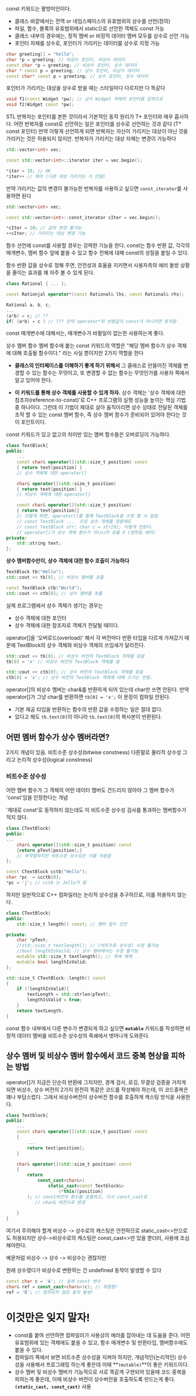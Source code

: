 const 키워드는 팔방미인이다.
- 클래스 바깥에서는 전역 or 네임스페이스의 유효범위의 상수를 선언(정의)
- 파일, 함수, 블록의 유효범위에서 static으로 선언한 객체도 const 가능
- 클래스 내부의 경우에는, 정적 멤버 or 비정적 데이터 멤버 모두를 상수로 선언 가능
- 포인터 자체를 상수로, 포인터가 가리키는 데이터를 상수로 지정 가능

```c++
char greeting[] = "hello";
char *p = greeting; // 비상수 포인터, 비상수 데이터
const char *p = greeting; // 비상수 포인터, 상수 데이터
char * const p = greeting; // 상수 포인터, 비상수 데이터
const char* const p = greeting; // 상수 포인터, 상수 데이터
```

포인터가 가리키는 대상을 상수로 받을 때는 스타일마다 다르지만 다 똑같다
```c++
void f1(const Widget *pw); // 상수 Widget 객체의 포인터를 입력으로
void f2(Widget const *pw); 
```

STL 반복자는 포인터를 본뜬 것이라서 기본적인 동작 원리가 T* 포인터와 매우 흡사하다.
어떤 반복자를 const로 선언하는 일은 포인터를 상수로 선언하는 것과 같다
(T* const 포인터) 만약 이렇게 선언하게 되면 반복자는 자신이 가리키는 대상이 아닌 것을 가리키는 것은 허용되지 않지만. 반복자가 가리키는 대상 자체는 변경이 가능하다
```c++
std::vector<int> vec;

const std::vector<int>::iterator iter = vec.begin();

*iter = 10; // OK
*iter++ // 에러 (다른 대상 가리키는 거 안됨)
```

만약 가리키는 값의 변경이 불가능한 반복자를 사용하고 싶으면
`const_iterator`를 사용하면 된다
```c++
std::vector<int> vec;

const std::vector<int>::const_iterator cIter = vec.begin();

*cIter = 10; // 값의 변경 불가능.
++cIter; // 가리키는 대상 변경 가능
```

함수 선언에 const를 사용할 경우는 강력한 기능을 한다.
const는 함수 반환 값, 각각의 매개변수, 멤버 함수 앞에 붙을 수 있고 함수 전체에 대해 const의 성질을 붙일 수 있다.

함수 반환 값을 상수로 정해 주면, 안전성과 효율을 지키면서 사용자측의 에러 돌방 상황을 줄이는 효과를 꽤 자주 볼 수 있게 된다.

```c++
class Rational { ... };

const Rationjal operator*(const Rational& lhs, const Rational& rhs);

Rational a, b, c;
...
(a*b) = c; // ??
if( (a*b) = c ) // ??? 만약 operator*의 반환값이 const가 아니라면 동작함
```

const 매개변수에 대해서는, 매개변수가 바뀔일이 없는한 사용하는게 좋다.


상수 멤버 함수
멤버 함수에 붙는 const 키워드의 역할은 "해당 멤버 함수가 상수 객체에 대해 호출될 함수이다." 라는 사실 뿐이지만 2가지 역할을 한다
- **클래스의 인터페이스를 이해하기 좋게 하기 위해서**
  그 클래스로 만들어진 객체를 변경할 수 있는 함수는 무엇이고, 또 변경할 수 없는 함수는 무엇인가를 사용자 쪽에서 알고 있어야 한다.

- **이 키워드를 통해 상수 객체를 사용할 수 있게 하자.**
  상수 객체는 '상수 객체에 대한 참조자(reference-to-const)'로 C++ 프로그램의 실행 성능을 높이는 핵심 기법 중 하나이다. 그런데 이 기법이 제대로 살아 움직이리면 상수 상태로 전달된 객체를 조작 할 수 있는 const 멤버 함수, 즉 상수 멤버 함수가 준비되어 있어야 한다는 것이 포인트이다.

const 키워드가 있고 없고의 차이만 있는 멤버 함수들은 오버로딩이 가능하다.
```c++
class TextBlock{
public:
	...
	const char& operator[](std::size_t position) const
	{ return text[position] }
	// 상수 객체에 대한 operator[]

	char& operator[](std::size_t position) 
	{ return text[position] }
	// 비상수 객체에 대한 operator[]

	const char& operator[](std::size_t position)
	{ return text[position]}
	// 이렇게 하면, operator[]를 통해 Textblock을 수정 할 수 업음
	// const TextBlock ...  으로 상수 객체를 정함에도 
	// const TextBlock str; char c = str[0]; 이렇게 안된다.
	// operator[]가 상수 객체 함수가 아니니까 호출 X (컴파일 에러)
private:
	std::string text;
};
```

**상수 멤버함수만이, 상수 객체에 대한 함수 호출이 가능하다**

```c++
TextBlock tb("Hello");
std::cout << tb[0]; // 비상수 멤버를 호출

const TextBlock ctb("World");
std::cout << ctb[0]; // 상수 멤버를 호출
```

실제 프로그램에서 상수 객체가 생기는 경우는 
- 상수 객체에 대한 포인터
- 상수 객체에 대한 참조자로 객체가 전달될 때이다.

operator[]을 '오버로드(overload)' 해서 각 버전마다 반환 타입을 다르게 가져갔기 때문에 TextBlock의 상수 객체와 비상수 객체의 쓰임새가 달라진다.

```c++
std::cout << tb[0]; // 비상수 버전의 TextBlock 객체를 읽음 
tb[0] = 'x' // 비상수 버전의 TextBlock 객체를 씀

std::cout << ctb[0]; // 상수 버전의 TextBlock 객체를 읽음
ctb[0] = 'x'; // 상수 버전의 TextBlock 객체에 대해 쓰기는 안됨.
```

operator[]의 비상수 멤버는 char&를 반환하게 되어 있는데 char만 쓰면 안된다.
만약 operator[]가 그냥 char를 반환하면 `tb[0] = 'x';` 이 문장이 컴파일 안된다.
- 기본 제공 타입을 반환하는 함수의 반환 값을 수정하는 일은 절대 없다.
- 있다고 해도 `tb.text[0]`이 아니라 `tb.text[0]`의 복사본이 반환된다.

## 어떤 멤버 함수가 상수 멤버라면?
2가지 개념이 있음. 비트수준 상수성(bitwise constness) 다른말로 물리적 상수성 그리고 논리적 상수성(logical constness)

### 비트수준 상수성
어떤 멤버 함수가 그 객체의 어떤 데이터 멤버도 건드리지 않아야 그 멤버 함수가 'const'임을 인정한다는 개념

'제대로 const'로 동작하지 않는데도 이 비트수준 상수성 검사를 통과하는 멤버함수가 적지 않다. 

```c++
class CTextBlock{
public:
...
	char& operator[](std::size_t position) const
	{return pText[position];}
	// 부적절하지만 비트수준 상수성은 이를 허용함
};

const CTextBlock cctb("Hello");
char *pc  = &cctb[0];
*pc = 'j'; // cctb 는 Jello가 됨
```

하지만 일반적으로 C++ 컴파일러는 논리적 상수성을 추구하므로, 이를 허용하지 않는다.

```c++
class CTextBlock{
public:
	std::size_t length() const; // 멤버 함수 선언

private:
	char *pText;
	//std::size_t textlength(); // (비트수준 상수성) 수정 불가능
	//bool lengthIsVaild; // 상수 멤버에서는 수정 불가능
	mutable std::size_t textlength(); // 족쇄 해제
	mutable bool lengthIsValid; 
};

std::size_t CTextBlock::length() const
{
	if (!lengthIsValid){
		textLength = std::strlen(pText); 
		lengthIsValid = true; 
	}
	return textLength;
}
```

const 함수 내부에서 다른 변수가 변경되게 하고 싶으면  **`mutable`** 키워드를 작성하면 
비정적 데이터 멤버를 비트수준 상수성의 족쇄에서 벗어나게 도와준다.


## 상수 멤버 및 비상수 멤버 함수에서 코드 중복 현상을 피하는 방법

operator[]가 지금은 단순히 반환에 그치지만, 경계 검사, 로깅, 무결성 검증을 거치게 되면 
비상수, 상수 버전의 2가지 완전히 똑같은 코드를 작성해야 하는데, 이 코드중복은 꽤나 부담스럽다. 그래서 비상수버전이 상수버전 함수를 호출하게 캐스팅 방식을 사용한다.
```c++
class Textblock{
public:
	...
	const char& operator[](std::size_t position) const
	{
		...
		return text[position];
	}

	char& operator[](std::size_t position) const
	{
		return
			const_cast<char&>(
				static_cast<const Textblock&>
					(*this)[position]
		); // const버전의 함수를 호출하고, 다시 const_cast로
		   // char& 버전으로 변경
		
	}
}
```

여기서 주의해야 할게 비상수 -> 상수로의 캐스팅은 안전하므로 static_cast<>만으로도 허용되지만 상수->비상수로의 캐스팅은 const_cast<>만 있을 뿐더러, 사용에 조심해야한다.

예문처럼 비상수 -> 상수 -> 비상수는 괜찮지만

원래 상수였다가 비상수로 변환하는 건 undefined 동작이 발생할 수 있다

```c++
const char c = 'A'; // 실제 const 변수 
char& ref = const_cast<char&>(c); // 위험함!
ref = 'B'; // 정의되지 않은 동작 발생!
```

# 이것만은 잊지 말자!
- const를 붙여 선언하면 컴파일러가 사용상의 에러를 잡아내는 데 도움을 준다.
  어떤 유효범위에 있는 객체에도 붙을 수 있고, 함수 매개변수 및 반환타입, 멤버함수에도 붙을 수 있다.
- 컴파일러 쪽에서 보면 비트수준 상수성을 지켜야 하지만, 개념적인(논리적인) 상수성을 사용해서 프로그래밍 하는게 좋은데 이때 **`(mutable)`**이 좋은 키워드이다.
- 상수 멤버 및 비상수 멤버가 기능적으로 서로 똑같게 구현되어 있을때 
  코드 중복을 피하는게 좋은데, 이때 비상수 버전이 상수버전을 호출하도록 만드는게 좋다.
  **`(static_cast, const_cast)`** 사용